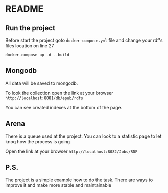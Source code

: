 # README

## Run the project

Before start the project goto `docker-compose.yml` file and change your rdf's files location on line 27

`docker-compose up -d --build`

## Mongodb

All data will be saved to mongodb.

To look the collection open the link at your browser `http://localhost:8081/db/epub/rdfs`

You can see created indexes at the bottom of the page.

## Arena

There is a queue used at the project. You can look to a statistic page to let knoq how the process is going

Open the link at your browser `http://localhost:8082/Jobs/RDF`

## P.S.

The project is a simple example how to do the task. There are ways to improve it and make more stable and maintainable
